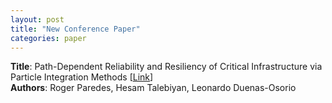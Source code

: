 ```yaml
---
layout: post
title: "New Conference Paper"
categories: paper
---
```


**Title**: Path-Dependent Reliability and Resiliency of Critical Infrastructure via Particle Integration Methods [[Link](https://scholarship.rice.edu/handle/1911/112396)]  
**Authors**: Roger Paredes, Hesam Talebiyan, Leonardo Duenas-Osorio
